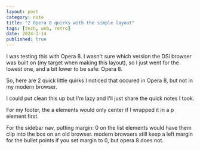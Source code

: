 ```yaml
---
layout: post
category: note
title: "2 Opera 8 quirks with the simple layout"
tags: [tech, web, retro]
date: 2024-3-14
published: true
---
```


I was testing this with Opera 8. I wasn't sure which version the DSi browser was built on (my target when making this layout), so I just went for the lowest one, and a bit lower to be safe: Opera 8.<!--more-->

So, here are 2 quick little quirks I noticed that occured in Opera 8, but not in my modern browser.

I could put clean this up but I'm lazy and I'll just share the quick notes I took.

For my footer, the a elements would only center if I wrapped it in a p element first.

For the sidebar nav, putting margin: 0 on the list elements would have them clip into the box on an old browser.
modern browsers still keep a left margin for the bullet points if you set margin to 0, but opera 8 does not.
